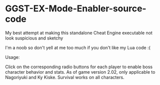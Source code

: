 # GGST-EX-Mode-Enabler-source-code
My best attempt at making this standalone Cheat Engine executable not look suspicious and sketchy

I'm a noob so don't yell at me too much if you don't like my Lua code :(

Usage:

Click on the corresponding radio buttons for each player to enable boss character behavior and stats.
As of game version 2.02, only applicable to Nagoriyuki and Ky Kiske.
Survival works on all characters.
